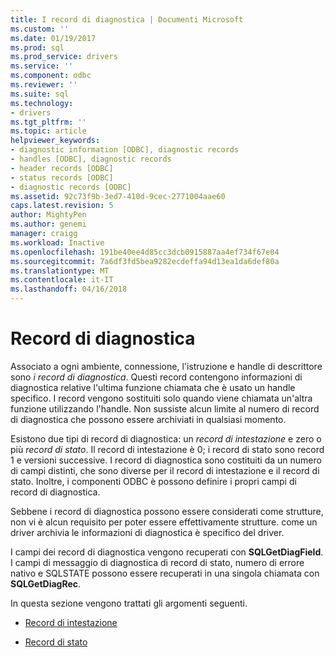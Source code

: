 ```yaml
---
title: I record di diagnostica | Documenti Microsoft
ms.custom: ''
ms.date: 01/19/2017
ms.prod: sql
ms.prod_service: drivers
ms.service: ''
ms.component: odbc
ms.reviewer: ''
ms.suite: sql
ms.technology:
- drivers
ms.tgt_pltfrm: ''
ms.topic: article
helpviewer_keywords:
- diagnostic information [ODBC], diagnostic records
- handles [ODBC], diagnostic records
- header records [ODBC]
- status records [ODBC]
- diagnostic records [ODBC]
ms.assetid: 92c73f9b-3ed7-410d-9cec-2771004aae60
caps.latest.revision: 5
author: MightyPen
ms.author: genemi
manager: craigg
ms.workload: Inactive
ms.openlocfilehash: 191be40ee4d85cc3dcb0915887aa4ef734f67e04
ms.sourcegitcommit: 7a6df3fd5bea9282ecdeffa94d13ea1da6def80a
ms.translationtype: MT
ms.contentlocale: it-IT
ms.lasthandoff: 04/16/2018
---
```

# <a name="diagnostic-records"></a>Record di diagnostica
Associato a ogni ambiente, connessione, l'istruzione e handle di descrittore sono *i record di diagnostica*. Questi record contengono informazioni di diagnostica relative l'ultima funzione chiamata che è usato un handle specifico. I record vengono sostituiti solo quando viene chiamata un'altra funzione utilizzando l'handle. Non sussiste alcun limite al numero di record di diagnostica che possono essere archiviati in qualsiasi momento.  
  
 Esistono due tipi di record di diagnostica: un *record di intestazione* e zero o più *record di stato*. Il record di intestazione è 0; i record di stato sono record 1 e versioni successive. I record di diagnostica sono costituiti da un numero di campi distinti, che sono diverse per il record di intestazione e il record di stato. Inoltre, i componenti ODBC è possono definire i propri campi di record di diagnostica.  
  
 Sebbene i record di diagnostica possono essere considerati come strutture, non vi è alcun requisito per poter essere effettivamente strutture. come un driver archivia le informazioni di diagnostica è specifico del driver.  
  
 I campi dei record di diagnostica vengono recuperati con **SQLGetDiagField**. I campi di messaggio di diagnostica di record di stato, numero di errore nativo e SQLSTATE possono essere recuperati in una singola chiamata con **SQLGetDiagRec**.  
  
 In questa sezione vengono trattati gli argomenti seguenti.  
  
-   [Record di intestazione](../../../odbc/reference/develop-app/header-record.md)  
  
-   [Record di stato](../../../odbc/reference/develop-app/status-records.md)
